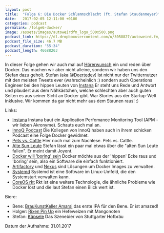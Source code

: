 ```yaml
---
layout: post
title:  "Folge 6: Die Docker Schlammschlacht (ft. Stefan Staudenmeyer)"
date:   2017-02-05 12:11:00 +0100
categories: podcast
permalink: /folge6-docker/
image: /assets/images/autoweirdfm_logo_500x500.png
podcast_link: https://dl.dropboxusercontent.com/u/3058827/autoweird.fm/folge-6_Docker.mp3
podcast_file_size: 46.7 MB
podcast_duration: "55:34"
podcast_length: 46688203
---
```


In dieser Folge gehen wir auch mal auf [Hörerwunsch](https://github.com/autoweirdfm/autoweirdfm.github.io/issues/5) ein und reden über Docker. Das machen wir aber nicht alleine, sondern wir haben uns den Stefan dazu geholt.
Stefan (aka [@Doertedev](https://twitter.com/doertedev)) ist nicht nur der Twitternutzer mit den meisten Tweets ever (wahrscheinlich :) sondern auch Operations Engineer bei den hippen Leuten von [Instana](https://www.instana.com/)
Er steht uns Rede und Antwort und plaudert aus dem Nähkästchen, welche schlechten aber auch guten Seiten es aus seiner Sicht an Docker gibt. War Stories aus der Startup-Welt inklusive. Wir kommen da gar nicht mehr aus dem Staunen raus! :)

Links:

- [Instana](www.instana.com) Instana baut ein Application Perfomance Monitoring Tool (APM - wir lieben Akronyme). Schauts euch mal an.
- [InnoQ Podcast](https://www.innoq.com/de/podcast/024-docker/) Die Kollegen von InnoQ haben auch in ihrem schicken Podcast eine Folge Docker gewidmet.
- [Pets vs. Cattle](https://blog.engineyard.com/2014/pets-vs-cattle) Hier noch mal zum Nachlese. Pets vs. Cattle.
- [Alte Sun Leute](https://www.joyent.com/) Stefan lässt ein paar mal etwas über die "alten Sun Leute fallen". Er meint damit Joyent.
- [Docker will 'boring' sein](http://www.infoworld.com/article/3150092/open-source-tools/boring-docker-to-emphasize-stability-over-new-features.html) Docker möchte aus der 'hippen' Ecke raus und 'boring' sein, also ein Software die einfach funktioniert.
- [Artifactory](https://www.jfrog.com/open-source/) und [Nexus](https://www.sonatype.com/products-sonatype) sind Lösungen um Docker Images zu verwalten.
- [Systemd](https://de.wikipedia.org/wiki/Systemd) Systemd ist eine Software im Linux-Umfeld, die den Systemstart verwalten kann.
- [CoreOS rkt](https://github.com/coreos/rkt) Rkt ist eine weitere Technologie, die ähnliche Probleme wie Docker löst und die laut Stefan einen Blick wert ist.

Biere:

- Bene: [BrauKunstKeller Amarsi](https://untappd.com/b/himburgs-braukunstkeller-amarsi/392354) das erste IPA für den Bene. Er ist amazed!
- Holger: [Rixen Pin Up](https://untappd.com/b/rixen-pin-up/1506930) ein Hefeweizen mit Mangonoten
- Stefan: [Käpsele](https://untappd.com/b/stuttgarter-hofbrau-kapsele/1663493) Das Szenebier von Stuttgarter Hofbräu

Datum der Aufnahme: 31.01.2017

